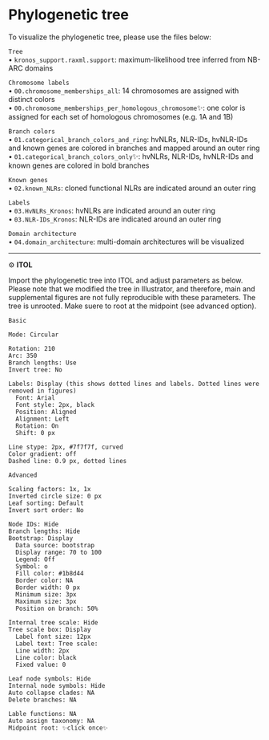 # Phylogenetic tree

To visualize the phylogenetic tree, please use the files below:  

`Tree`  
• `kronos_support.raxml.support`: maximum-likelihood tree inferred from NB-ARC domains  

`Chromosome labels`  
• `00.chromosome_memberships_all`: 14 chromosomes are assigned with distinct colors   
• `00.chromosome_memberships_per_homologous_chromosome`✨: one color is assigned for each set of homologous chromosomes (e.g. 1A and 1B)  

`Branch colors`  
• `01.categorical_branch_colors_and_ring`: hvNLRs, NLR-IDs, hvNLR-IDs and known genes are colored in branches and mapped around an outer ring   
• `01.categorical_branch_colors_only`✨: hvNLRs, NLR-IDs, hvNLR-IDs and known genes are colored in bold branches  

`Known genes`  
• `02.known_NLRs`: cloned functional NLRs are indicated around an outer ring  

`Labels`  
• `03.HvNLRs_Kronos`: hvNLRs are indicated around an outer ring  
• `03.NLR-IDs_Kronos`: NLR-IDs are indicated around an outer ring  
  
`Domain architecture`   
• `04.domain_architecture`: multi-domain architectures will be visualized  

----

⚙️ **ITOL** 

Import the phylogenetic tree into ITOL and adjust parameters as below. Please note that we modified the tree in Illustrator, and therefore, main and supplemental figures are not fully reproducible with these parameters. The tree is unrooted. Make suere to root at the midpoint (see advanced option).

`Basic`
```
Mode: Circular

Rotation: 210
Arc: 350
Branch lengths: Use
Invert tree: No

Labels: Display (this shows dotted lines and labels. Dotted lines were removed in figures)
  Font: Arial
  Font style: 2px, black
  Position: Aligned
  Alignment: Left
  Rotation: On
  Shift: 0 px

Line stype: 2px, #7f7f7f, curved
Color gradient: off
Dashed line: 0.9 px, dotted lines
```

`Advanced`
```
Scaling factors: 1x, 1x
Inverted circle size: 0 px
Leaf sorting: Default
Invert sort order: No

Node IDs: Hide
Branch lengths: Hide
Bootstrap: Display
  Data source: bootstrap
  Display range: 70 to 100
  Legend: Off
  Symbol: o
  Fill color: #1b8d44
  Border color: NA
  Border width: 0 px
  Minimum size: 3px
  Maximum size: 3px
  Position on branch: 50%

Internal tree scale: Hide
Tree scale box: Display
  Label font size: 12px
  Label text: Tree scale:
  Line width: 2px
  Line color: black
  Fixed value: 0

Leaf node symbols: Hide
Internal node symbols: Hide
Auto collapse clades: NA
Delete branches: NA

Lable functions: NA
Auto assign taxonomy: NA
Midpoint root: ✨click once✨ 
```
